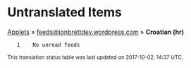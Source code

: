 # Untranslated Items
[Applets](../../../README.md) &#187; [feeds@jonbrettdev.wordpress.com](../README.md) &#187; **Croatian (hr)**

       1	No unread feeds

<sup>This translation status table was last updated on 2017-10-02, 14:37 UTC.</sup>
